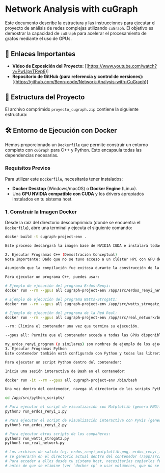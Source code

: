 # Network Analysis with cuGraph

Este documento describe la estructura y las instrucciones para ejecutar el proyecto de análisis de redes complejas utilizando `cuGraph`. El objetivo es demostrar la capacidad de `cuGraph` para acelerar el procesamiento de grafos mediante el uso de GPUs.

## 🔗 Enlaces Importantes

* **Video de Exposición del Proyecto:** [(https://www.youtube.com/watch?v=PwLIpvTRyp8)]
* **Repositorio de GitHub (para referencia y control de versiones):** [(https://github.com/Benn-code/Network-Analysis-with-CuGraph)]

## 🚀 Estructura del Proyecto

El archivo comprimido `proyecto_cugraph.zip` contiene la siguiente estructura:

## 🛠️ Entorno de Ejecución con Docker

Hemos proporcionado un `Dockerfile` que permite construir un entorno completo con `cuGraph` para C++ y Python. Esto encapsula todas las dependencias necesarias.

### Requisitos Previos

Para utilizar este `Dockerfile`, necesitarás tener instalados:

* **Docker Desktop** (Windows/macOS) o **Docker Engine** (Linux).
* Una **GPU NVIDIA compatible con CUDA** y los drivers apropiados instalados en tu sistema host.

### 1. Construir la Imagen Docker

Desde la raíz del directorio descomprimido (donde se encuentra el `Dockerfile`), abre una terminal y ejecuta el siguiente comando:

```bash
docker build -t cugraph-project-env .

Este proceso descargará la imagen base de NVIDIA CUDA e instalará todas las dependencias y librerías necesarias para C++ y Python, incluyendo cuGraph. Este paso puede tardar varios minutos dependiendo de tu conexión a internet.

2. Ejecutar Programas C++ (Demostración Conceptual)
Nota Importante: Dado que no se tuvo acceso a un clúster HPC con GPU dedicada para pruebas exhaustivas, la ejecución de estos programas C++ es de carácter conceptual para esta entrega. El Dockerfile instala las dependencias y compila el código, demostrando la estructura de un proyecto C++ con cuGraph.

Asumiendo que la compilación fue exitosa durante la construcción de la imagen Docker (ver paso 1), los ejecutables se encontrarían dentro del contenedor en sus respectivos directorios build dentro de /app/src/.

Para ejecutar un programa C++, puedes usar:

# Ejemplo de ejecución del programa Erdos-Renyi:
docker run --rm --gpus all cugraph-project-env /app/src/erdos_renyi_network/build/my_erdos_renyi_program

# Ejemplo de ejecución del programa Watts-Strogatz:
docker run --rm --gpus all cugraph-project-env /app/src/watts_strogatz_network/build/my_watts_strogatz_program

# Ejemplo de ejecución del programa de la Red Real:
docker run --rm --gpus all cugraph-project-env /app/src/real_network/build/my_real_network_program

--rm: Elimina el contenedor una vez que termina su ejecución.

--gpus all: Permite que el contenedor acceda a todas las GPUs disponibles en el sistema host.

my_erdos_renyi_program (y similares) son nombres de ejemplo de los ejecutables. Verifiquen los nombres exactos definidos en los CMakeLists.txt o Makefiles de cada subproyecto C++.
3. Ejecutar Programas Python
Este contenedor también está configurado con Python y todas las librerías necesarias de cuGraph y visualización. Los scripts Python ejecutables se encuentran en la carpeta src/python_scripts/.

Para ejecutar un script Python dentro del contenedor:

Inicia una sesión interactiva de Bash en el contenedor:

docker run -it --rm --gpus all cugraph-project-env /bin/bash

Una vez dentro del contenedor, navega al directorio de los scripts Python y ejecuta el que desees:

cd /app/src/python_scripts/

# Para ejecutar el script de visualización con Matplotlib (genera PNG):
python3 run_erdos_renyi_1.py

# Para ejecutar el script de visualización interactiva con PyVis (genera HTML):
python3 run_erdos_renyi_2.py

# Para ejecutar otros scripts de los compañeros:
python3 run_watts_strogatz.py
python3 run_real_network.py

# Los archivos de salida (ej. erdos_renyi_matplotlib.png, erdos_renyi_interactive.html)
# se generarán en el directorio actual dentro del contenedor (/app/src/python_scripts/).
# Para acceder a ellos desde tu sistema host, necesitarías copiarlos fuera del contenedor
# antes de que se elimine (ver `docker cp` o usar volúmenes, que no se explican aquí para simplicidad).